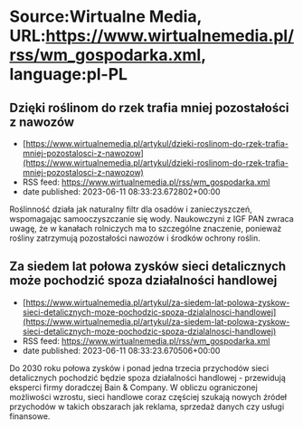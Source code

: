 # Source:Wirtualne Media, URL:https://www.wirtualnemedia.pl/rss/wm_gospodarka.xml, language:pl-PL

## Dzięki roślinom do rzek trafia mniej pozostałości z nawozów
 - [https://www.wirtualnemedia.pl/artykul/dzieki-roslinom-do-rzek-trafia-mniej-pozostalosci-z-nawozow](https://www.wirtualnemedia.pl/artykul/dzieki-roslinom-do-rzek-trafia-mniej-pozostalosci-z-nawozow)
 - RSS feed: https://www.wirtualnemedia.pl/rss/wm_gospodarka.xml
 - date published: 2023-06-11 08:33:23.672802+00:00

Roślinność działa jak naturalny filtr dla osadów i zanieczyszczeń, wspomagając samooczyszczanie się wody. Naukowczyni z IGF PAN zwraca uwagę, że w kanałach rolniczych ma to szczególne znaczenie, ponieważ rośliny zatrzymują pozostałości nawozów i środków ochrony roślin.

## Za siedem lat połowa zysków sieci detalicznych może pochodzić spoza działalności handlowej
 - [https://www.wirtualnemedia.pl/artykul/za-siedem-lat-polowa-zyskow-sieci-detalicznych-moze-pochodzic-spoza-dzialalnosci-handlowej](https://www.wirtualnemedia.pl/artykul/za-siedem-lat-polowa-zyskow-sieci-detalicznych-moze-pochodzic-spoza-dzialalnosci-handlowej)
 - RSS feed: https://www.wirtualnemedia.pl/rss/wm_gospodarka.xml
 - date published: 2023-06-11 08:33:23.670506+00:00

Do 2030 roku połowa zysków i ponad jedna trzecia przychodów sieci detalicznych pochodzić będzie spoza działalności handlowej - przewidują eksperci firmy doradczej Bain & Company. W obliczu ograniczonej możliwości wzrostu, sieci handlowe coraz częściej szukają nowych źródeł przychodów w takich obszarach jak reklama, sprzedaż danych czy usługi finansowe.

